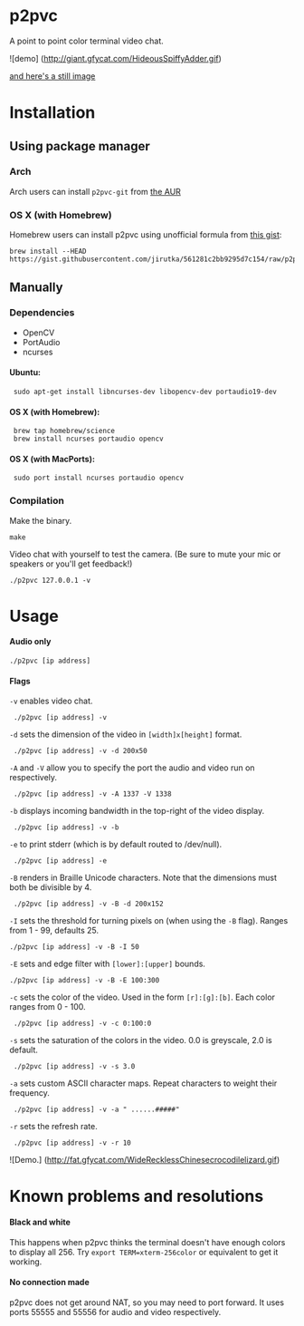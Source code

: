 # p2pvc
A point to point color terminal video chat.

![demo]
(http://giant.gfycat.com/HideousSpiffyAdder.gif)

[and here's a still image](http://i.imgur.com/ziRPCWE.png)

# Installation

## Using package manager

### Arch

Arch users can install `p2pvc-git` from [the AUR](https://aur.archlinux.org/packages/p2pvc-git/)

### OS X (with Homebrew)

Homebrew users can install p2pvc using unofficial formula from [this gist](https://gist.github.com/jirutka/561281c2bb9295d7c154):

    brew install --HEAD https://gist.githubusercontent.com/jirutka/561281c2bb9295d7c154/raw/p2pvc.rb

## Manually

### Dependencies

* OpenCV
* PortAudio
* ncurses

#### Ubuntu:

     sudo apt-get install libncurses-dev libopencv-dev portaudio19-dev

#### OS X (with Homebrew):

     brew tap homebrew/science
     brew install ncurses portaudio opencv

#### OS X (with MacPorts):

     sudo port install ncurses portaudio opencv

### Compilation
Make the binary.

    make

Video chat with yourself to test the camera. (Be sure to mute your mic or speakers or you'll get feedback!)

    ./p2pvc 127.0.0.1 -v

# Usage

#### Audio only

    ./p2pvc [ip address]

#### Flags

`-v` enables video chat.

     ./p2pvc [ip address] -v

`-d` sets the dimension of the video in `[width]x[height]` format.

     ./p2pvc [ip address] -v -d 200x50

`-A` and `-V` allow you to specify the port the audio and video run on respectively.

     ./p2pvc [ip address] -v -A 1337 -V 1338

`-b` displays incoming bandwidth in the top-right of the video display.
 
     ./p2pvc [ip address] -v -b

`-e` to print stderr (which is by default routed to /dev/null).

     ./p2pvc [ip address] -e
     
`-B` renders in Braille Unicode characters.  Note that the dimensions must both be divisible by 4. 

     ./p2pvc [ip address] -v -B -d 200x152

`-I` sets the threshold for turning pixels on (when using the `-B` flag).  Ranges from 1 - 99, defaults 25.

    ./p2pvc [ip address] -v -B -I 50

`-E` sets and edge filter with `[lower]:[upper]` bounds.

    ./p2pvc [ip address] -v -B -E 100:300

`-c` sets the color of the video.  Used in the form `[r]:[g]:[b]`.  Each color ranges from 0 - 100.

     ./p2pvc [ip address] -v -c 0:100:0

`-s` sets the saturation of the colors in the video.  0.0 is greyscale, 2.0 is default.

     ./p2pvc [ip address] -v -s 3.0
     
`-a` sets custom ASCII character maps.  Repeat characters to weight their frequency.

     ./p2pvc [ip address] -v -a " ......#####"
     
`-r` sets the refresh rate.

     ./p2pvc [ip address] -v -r 10
     
![Demo.]
(http://fat.gfycat.com/WideRecklessChinesecrocodilelizard.gif)
# Known problems and resolutions

#### Black and white

This happens when p2pvc thinks the terminal doesn't have enough colors to display all 256.  Try `export TERM=xterm-256color` or equivalent to get it working.

#### No connection made

p2pvc does not get around NAT, so you may need to port forward.  It uses ports 55555 and 55556 for audio and video respectively.
